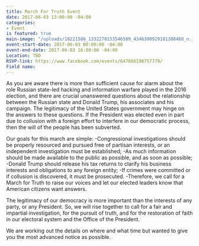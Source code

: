 ```yaml
---
title: March For Truth Event
date: 2017-06-03 13:00:00 -04:00
categories:
- Event
is featured: true
main-image: "/uploads/18221586_1332270153546589_4346300929181388468_n.jpg"
event-start-date: 2017-06-03 00:00:00 -04:00
event-end-date: 2017-06-03 16:00:00 -04:00
Location: TBD
RSVP-link: https://www.facebook.com/events/647866198757779/
Field name: 
---
```


As you are aware there is more than sufficient cause for alarm about the role Russian state-led hacking and information warfare played in the 2016 election, and there are crucial unanswered questions about the relationship between the Russian state and Donald Trump, his associates and his campaign. The legitimacy of the United States government may hinge on the answers to these questions. If the President was elected even in part due to collusion with a foreign effort to interfere in our democratic process, then the will of the people has been subverted. 

Our goals for this march are simple:
-Congressional investigations should be properly resourced and pursued free of partisan interests, or an independent investigation must be established;
-As much information should be made available to the public as possible, and as soon as possible;
-Donald Trump should release his tax returns to clarify his business interests and obligations to any foreign entity;
-If crimes were committed or if collusion is discovered, it must be prosecuted.
-Therefore, we call for a March for Truth to raise our voices and let our elected leaders know that American citizens want answers.

The legitimacy of our democracy is more important than the interests of any party, or any President. So, we will rise together to call for a fair and impartial investigation, for the pursuit of truth, and for the restoration of faith in our electoral system and the Office of the President.

We are working out the details on where and what time but wanted to give you the most advanced notice as possible.